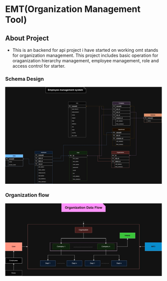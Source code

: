 # EMT(Organization Management Tool)

## About Project

-   This is an backend for api project i have started on working omt stands for organization management. This project includes basic operation for oraganization hierarchy management, employee management, role and access control for starter.

### Schema Design

![Class diagram](<Untitled Diagram.jpg>)

### Organization flow

![Flow Diagram](dataflow.jpg)
